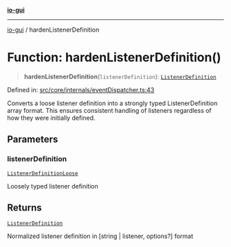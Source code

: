 [**io-gui**](../README.md)

***

[io-gui](../README.md) / hardenListenerDefinition

# Function: hardenListenerDefinition()

> **hardenListenerDefinition**(`listenerDefinition`): [`ListenerDefinition`](../type-aliases/ListenerDefinition.md)

Defined in: [src/core/internals/eventDispatcher.ts:43](https://github.com/io-gui/io/blob/main/src/core/internals/eventDispatcher.ts#L43)

Converts a loose listener definition into a strongly typed ListenerDefinition array format.
This ensures consistent handling of listeners regardless of how they were initially defined.

## Parameters

### listenerDefinition

[`ListenerDefinitionLoose`](../type-aliases/ListenerDefinitionLoose.md)

Loosely typed listener definition

## Returns

[`ListenerDefinition`](../type-aliases/ListenerDefinition.md)

Normalized listener definition in [string | listener, options?] format
